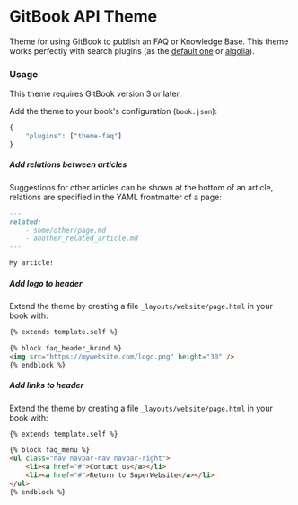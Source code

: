 # GitBook API Theme

Theme for using GitBook to publish an FAQ or Knowledge Base. This theme works perfectly with search plugins (as the [default one](https://github.com/GitbookIO/plugin-search) or [algolia](https://github.com/GitbookIO/plugin-algolia)).

### Usage

This theme requires GitBook version 3 or later.

Add the theme to your book's configuration (`book.json`):

```js
{
    "plugins": ["theme-faq"]
}
```

##### Add relations between articles

Suggestions for other articles can be shown at the bottom of an article, relations are specified in the YAML frontmatter of a page:

```md
---
related:
    - some/other/page.md
    - another_related_article.md
---

My article!
```

##### Add logo to header

Extend the theme by creating a file `_layouts/website/page.html` in your book with:

```html
{% extends template.self %}

{% block faq_header_brand %}
<img src="https://mywebsite.com/logo.png" height="30" />
{% endblock %}
```

##### Add links to header

Extend the theme by creating a file `_layouts/website/page.html` in your book with:

```html
{% extends template.self %}

{% block faq_menu %}
<ul class="nav navbar-nav navbar-right">
    <li><a href="#">Contact us</a></li>
    <li><a href="#">Return to SuperWebsite</a></li>
</ul>
{% endblock %}
```

